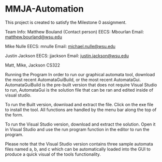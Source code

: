 # MMJA-Automation

This project is created to satisfy the Milestone 0 assignment.

Team Info:
Matthew Bouland (Contact person)
EECS: Mbourlan
Email: matthew.bourland@wsu.edu

Mike Nulle
EECS: mnulle
Email: michael.nulle@wsu.edu

Justin Jackson
EECS: jjackson
Email: justin.jackson@wsu.edu

Matt, Mike, Jackson CS322



Running the Program
In order to run our graphical automata tool, download the most recent AutomataGuiBuild, or the most recent AutomataGui. AutomataGuiBuild is the pre-built version that does not require Visual Studio to run, AutomataGui is the solution file that can be ran and edited inside of visual studio.

To run the Built version, download and extract the file. Click on the exe file to install the tool. All functions are handled by the menu bar along the top of the form.

To run the Visual Studio version, download and extract the solution. Open it in Visual Studio and use the run program function in the editor to run the program.

Please note that the Visual Studio version contains three sample automata files named a, b, and c which can be automatically loaded into the GUI to produce a quick visual of the tools functionality.
